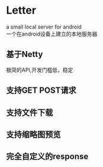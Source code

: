 # Letter
a small local server for android  
一个在android设备上建立的本地服务器

## 基于Netty
极简的API,开发门槛低，稳定

## 支持GET POST请求

## 支持文件下载

## 支持缩略图预览

## 完全自定义的response
